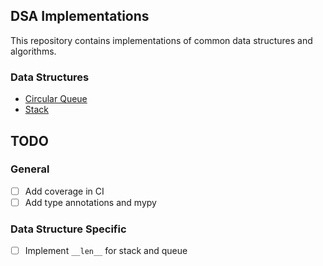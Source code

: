 ## DSA Implementations

This repository contains implementations of common data structures and algorithms. 

### Data Structures

* [Circular Queue](dsa_implementations/data_structures/circular_queue.py)
* [Stack](dsa_implementations/data_structures/stack.py)

## TODO

### General

* [ ] Add coverage in CI
* [ ] Add type annotations and mypy

### Data Structure Specific

* [ ] Implement `__len__` for stack and queue
